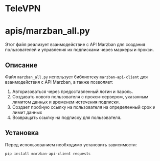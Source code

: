 # TeleVPN
# apis/marzban_all.py

Этот файл реализует взаимодействие с API Marzban для создания пользователей и управления их подписками через маркеры и прокси.

## Описание

Файл `marzban_all.py` использует библиотеку `marzban-api-client` для взаимодействия с API Marzban, а также позволяет:

1. Авторизоваться через предоставленный логин и пароль.
2. Создавать нового пользователя с прокси-сервером, указанным лимитом данных и временем истечения подписки.
3. Создает пробную ссылку на пользователя на определенный срок и лимит данных
4. Возвращать ссылку на подписку для пользователя.

## Установка

Перед использованием необходимо установить зависимости:

```bash
pip install marzban-api-client requests
